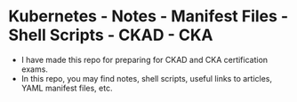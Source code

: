 # Kubernetes - Notes - Manifest Files - Shell Scripts - CKAD - CKA

- I have made this repo for preparing for CKAD and CKA certification exams.
- In this repo, you may find notes, shell scripts, useful links to articles, YAML manifest files, etc.
